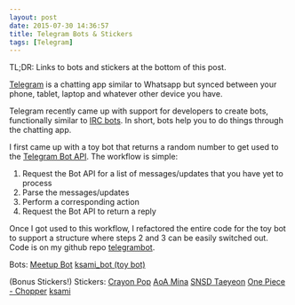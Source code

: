 ```yaml
---
layout: post
date: 2015-07-30 14:36:57
title: Telegram Bots & Stickers
tags: [Telegram]
---
```

TL;DR: Links to bots and stickers at the bottom of this post.

[Telegram](https://telegram.org/) is a chatting app similar to Whatsapp but synced between your phone, tablet, laptop and whatever other device you have.

Telegram recently came up with support for developers to create bots, functionally similar to [IRC bots](https://en.wikipedia.org/wiki/IRC_bot). In short, bots help you to do things through the chatting app.

I first came up with a toy bot that returns a random number to get used to the [Telegram Bot API](https://core.telegram.org/bots/api). The workflow is simple:

1. Request the Bot API for a list of messages/updates that you have yet to process
2. Parse the messages/updates
3. Perform a corresponding action
4. Request the Bot API to return a reply

Once I got used to this workflow, I refactored the entire code for the toy bot to support a structure where steps 2 and 3 can be easily switched out. Code is on my github repo [telegrambot](https://github.com/ksami/telegrambot).

Bots:
[Meetup Bot](http://telegram.me/meetup_bot)
[ksami_bot (toy bot)](http://telegram.me/ksami_bot)

(Bonus Stickers!)
Stickers:
[Crayon Pop](https://telegram.me/addstickers/CrayonPop)
[AoA Mina](https://telegram.me/addstickers/AoaMina)
[SNSD Taeyeon](https://telegram.me/addstickers/snsdtaeyeon)
[One Piece - Chopper](https://telegram.me/addstickers/OnepieceChopper)
[ksami](https://telegram.me/addstickers/ksami)
